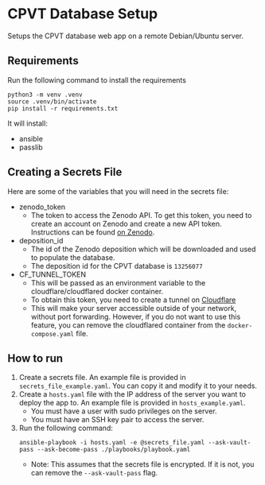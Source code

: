 # CPVT Database Setup

Setups the CPVT database web app on a remote Debian/Ubuntu server.

## Requirements

Run the following command to install the requirements

```{shell}
python3 -m venv .venv
source .venv/bin/activate
pip install -r requirements.txt
```

It will install:

- ansible
- passlib

## Creating a Secrets File

Here are some of the variables that you will need in the secrets file:

- zenodo_token
  - The token to access the Zenodo API. To get this token, you need to create an account on Zenodo and create a new API token.
  Instructions can be found [on Zenodo](https://developers.zenodo.org/#quickstart-upload).
- deposition_id
  - The id of the Zenodo deposition which will be downloaded and used to populate the database.
  - The deposition id for the CPVT database is `13256077`
- CF_TUNNEL_TOKEN
  - This will be passed as an environment variable to the cloudflare/cloudflared docker container.
  - To obtain this token, you need to create a tunnel on [Cloudflare](https://developers.cloudflare.com/cloudflare-one/connections/connect-networks/get-started/)
  - This will make your server accessible outside of your network, without port forwarding. However, if you do not want to use this feature, 
  you can remove the cloudflared container from the `docker-compose.yaml` file.

## How to run

1. Create a secrets file. An example file is provided in `secrets_file_example.yaml`. You can copy it and modify it to your needs.
2. Create a `hosts.yaml` file with the IP address of the server you want to deploy the app to. An example file is provided in `hosts_example.yaml`.
    - You must have a user with sudo privileges on the server.
    - You must have an SSH key pair to access the server.
3. Run the following command:
    ```{shell}
    ansible-playbook -i hosts.yaml -e @secrets_file.yaml --ask-vault-pass --ask-become-pass ./playbooks/playbook.yaml
    ```
    - Note: This assumes that the secrets file is encrypted. If it is not, you can remove the `--ask-vault-pass` flag.
